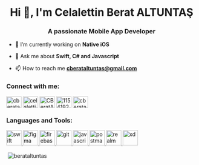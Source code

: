 <h1 align="center">Hi 👋, I'm Celalettin Berat ALTUNTAŞ</h1>
<h3 align="center">A passionate Mobile App Developer</h3>

- 🌱 I’m currently working on **Native iOS**

- 💬 Ask me about **Swift, C# and Javascript**

- 📫 How to reach me **cberataltuntas@gmail.com**

<h3 align="left">Connect with me:</h3>
<p align="left">
<a href="https://twitter.com/cberataltuntas" target="blank"><img align="center" src="https://cdn.jsdelivr.net/npm/simple-icons@3.0.1/icons/twitter.svg" alt="cberataltuntas" height="30" width="40" /></a>
<a href="https://www.linkedin.com/in/celalettin-berat-altuntas/" target="blank"><img align="center" src="https://cdn.jsdelivr.net/npm/simple-icons@3.0.1/icons/linkedin.svg" alt="celalettin-berat-altuntas/" height="30" width="40" /></a>
  <a href="https://medium.com/@CBeratAltuntas" target="blank"><img align="center" src="https://cdn.jsdelivr.net/npm/simple-icons@3.0.1/icons/medium.svg" alt="CBeratAltuntas" height="30" width="40" /></a>
<a href="https://stackoverflow.com/users/11541921/berat-altuntaş" target="blank"><img align="center" src="https://cdn.jsdelivr.net/npm/simple-icons@3.0.1/icons/stackoverflow.svg" alt="11541921" height="30" width="40" /></a>
<a href="https://www.hackerrank.com/cberataltuntas" target="blank"><img align="center" src="https://cdn.jsdelivr.net/npm/simple-icons@3.0.1/icons/hackerrank.svg" alt="cberataltuntas" height="30" width="40" /></a>
  
</p>

<h3 align="left">Languages and Tools:</h3>
<p align="left"> <a href="https://developer.apple.com/swift/" target="_blank"> <img src="https://miro.medium.com/max/1200/1*VtvQKIA6R8LJ_0b1K5Or0A.png" alt="swift" width="40" height="40"/> </a><a href="https://www.figma.com/" target="_blank"> <img src="https://www.vectorlogo.zone/logos/figma/figma-icon.svg" alt="figma" width="40" height="40"/> </a> <a href="https://firebase.google.com/" target="_blank"> <img src="https://www.vectorlogo.zone/logos/firebase/firebase-icon.svg" alt="firebase" width="40" height="40"/> </a> <a href="https://git-scm.com/" target="_blank"> <img src="https://www.vectorlogo.zone/logos/git-scm/git-scm-icon.svg" alt="git" width="40" height="40"/> </a> <a href="https://developer.mozilla.org/en-US/docs/Web/JavaScript" target="_blank"> <img src="https://upload.wikimedia.org/wikipedia/commons/thumb/9/99/Unofficial_JavaScript_logo_2.svg/480px-Unofficial_JavaScript_logo_2.svg.png" alt="javascript" width="40" height="40"/> </a> <a href="https://postman.com" target="_blank"> <img src="https://www.vectorlogo.zone/logos/getpostman/getpostman-icon.svg" alt="postman" width="40" height="40"/> </a> <a href="https://realm.io/" target="_blank"> <img src="https://raw.githubusercontent.com/bestofjs/bestofjs-webui/8665e8c267a0215f3159df28b33c365198101df5/public/logos/realm.svg" alt="realm" width="40" height="40"/> </a> <a href="https://www.adobe.com/products/xd.html" target="_blank"> <img src="https://cdn.worldvectorlogo.com/logos/adobe-xd.svg" alt="xd" width="40" height="40"/> </a> 

</p>

<p>&nbsp;<img align="center" src="https://github-readme-stats.vercel.app/api?username=berataltuntas&show_icons=true&locale=en&theme=tokyonight" alt="berataltuntas" /></p>
